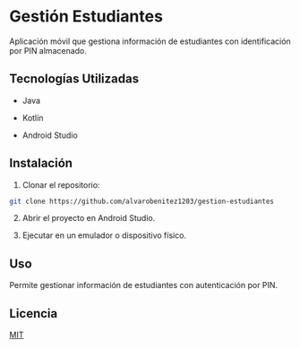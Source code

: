 # Gestión Estudiantes
Aplicación móvil que gestiona información de estudiantes con identificación por PIN almacenado.

## Tecnologías Utilizadas

- Java

- Kotlin

- Android Studio

## Instalación

1. Clonar el repositorio:
```bash
git clone https://github.com/alvarobenitez1203/gestion-estudiantes
```

2. Abrir el proyecto en Android Studio.

3. Ejecutar en un emulador o dispositivo físico.

## Uso

Permite gestionar información de estudiantes con autenticación por PIN.

## Licencia

[MIT](https://choosealicense.com/licenses/mit/)
